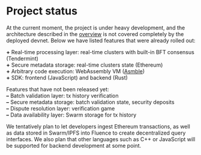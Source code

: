# Project status

At the current moment, the project is under heavy development, and the architecture described in the [overview](introduction/overview.md) is not covered completely by the deployed devnet. Below we have listed features that were already rolled out:

**+** Real-time processing layer: real-time clusters with built-in BFT consensus (Tendermint)  
**+** Secure metadata storage: real-time clusters state (Ethereum)  
**+** Arbitrary code execution: WebAssembly VM ([Asmble](https://github.com/cretz/asmble))  
**+** SDK: frontend (JavaScript) and backend (Rust)  

Features that have not been released yet:  
**–** Batch validation layer: tx history verification  
**–** Secure metadata storage: batch validation state, security deposits  
**–** Dispute resolution layer: verification game  
**–** Data availability layer: Swarm storage for tx history  

We tentatively plan to let developers ingest Ethereum transactions, as well as data stored in Swarm/IPFS into Fluence to create decentralized query interfaces. We also plan that other languages such as C++ or JavaScript will be supported for backend development at some point.
